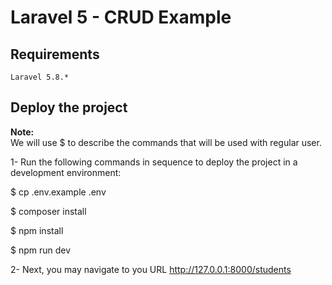 # Laravel 5 - CRUD Example

## Requirements
```
Laravel 5.8.*
```
## Deploy the project

<b>Note:</b>
<br />
We will use $ to describe the commands that will be used with regular user.

1- Run the following commands in sequence to deploy the project in a development
environment:

$ cp .env.example .env

$ composer install

$ npm install

$ npm run dev

2- Next, you may navigate to you URL http://127.0.0.1:8000/students